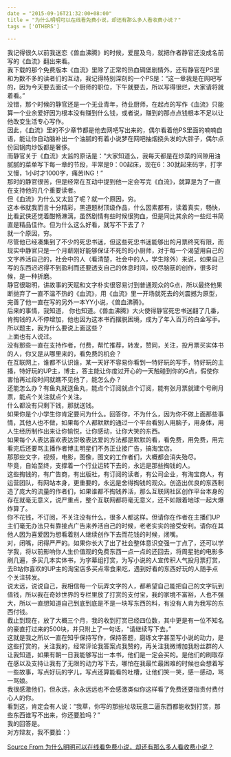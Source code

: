 ```yaml
---
date = "2015-09-16T21:32:00+08:00"
title = "为什么明明可以在线看免费小说，却还有那么多人看收费小说？"
tags = ['OTHERS']

---
```


我记得很久以前我迷恋《兽血沸腾》的时候，爱屋及乌，就把作者静官还没成名前写的《血流》翻出来看。  
我下载的那个免费版本《血流》里除了正常的热血碉堡剧情外，还有静官在PS里和为数不多的读者们的互动，我记得特别深刻的一个PS是：“这一章我是在网吧写的，因为今天要去面试一个厨师的职位，下午就要去，所以写得很烂，大家请将就着看。”  
没错，那个时候的静官还是一个无业青年，待业厨师，在起点的写作《血流》只能算一个业余爱好因为根本没有赚到什么钱，或者说，赚到的那点点钱根本不足以让他改变生活专心写作。  
因此，《血流》里的不少章节都是他去网吧写出来的，偶尔看着他PS里面的喃喃自语，能让你自动脑补出一个油腻的有着小说梦在网吧抽烟挠头发的大胖子，偶尔点份回锅肉炒饭都是奢侈。  
而静官关于《血流》太监的原话是：“大家知道么，我每天都是在炒菜的间隙用油腻腻的菜单写下每一章的节段，平常是9：00起床，现在6：30就起来码字，打字又慢，1小时才1000字，痛苦ING！”  
那时的静官很苦，但是经常在互动中提到他一定会写完《血流》，就算是为了一直在支持他的几个重要读者。  
但《血流》为什么又太监了呢？就一个原因，穷。  
这本书就我而言十分精彩，黑道题材顶级作品，什么因素都有，读着真实，畅快，比看武侠还觉着酣畅淋漓，虽然剧情有些时候很狗血，但是同比其余的一些烂书简直是精品佳作。但为什么这么好看，就写不下去了？  
就一个原因，穷。  
尽管他已经凑集到了不少的死忠书迷，但这些死忠书迷能够出的月票终究有限，而现实中静官只是一个月薪刚好能够保证不死的的小厨师，对于每一个渴望用自己的文字养活自己的，社会中的人（看清楚，社会中的人，学生除外）来说，如果自己写的东西迟迟得不到盈利而还要透支自己的休息时间，绞尽脑筋的创作，很多时候，是一种折磨。  
静官很聪明，讲故事的天赋和文字朴实很容易讨到普通观众的G点，所以最终他果断抛弃了一直不温不热的《血流》，用《血流》里一开场就死去的刘震撼为原型，完善了他一直在写的另外一本YY小说，《兽血沸腾》。  
后来的事情，我知道， 你也知道。《兽血沸腾》大火使得静官死忠书迷翻了几番，肯掏钱的人不停增加，他也因为这本书而摆脱困境，成为了年入百万的白金写手。  
所以题主，我为什么要说上面这些？  
上面也有人说过。  
没有那些一直在支持作者，付费，帮忙推荐，转发，赞同，关注，投月票买实体书的人，你又是从哪里来的，看免费的机会？  
在互联网上，谁都不认识谁，某一天好不容易你看到一特好玩的写手，特好玩的主播，特好玩的UP主，博主，答主能让你度过开心的一天触碰到你的G点，假使你害怕再过段时间就瞧不见他了，能怎么办？  
还能怎么办？有鱼丸就送鱼丸，能点个订阅就点个订阅，能有张月票就建个号刷月票，能点个关注就点个关注。  
什么都没有只剩下钱，那就送钱。  
如果你是个小学生你肯定要问为什么。回答你，不为什么，因为你不做上面那些事情，其他人也不做，如果每个人都默默的通过一个平台看别人用脑子，用身体，用人生经历制作出来让你愉悦，让你感动，让你大笑的东西。  
如果每个人表达喜欢表达崇敬表达爱的方法都是默默的看，看免费，用免费，用完看完后还要骂主播作者博主明星们不务正业接广告，搞淘宝店。  
那那些文字，视频，电影，图像，图文的工作者们，大概都会消失殆尽。  
毕竟，自始至终，支撑着一个行业运转下去的，永远是那些掏钱的人。  
这些掏钱的，有广告商，有出版社，有订阅的读者，有公司企业，有淘宝商人，有运营团队，有网站本身，更重要的，永远是舍得掏钱的观众。创造出优良的东西制造了庞大的流量的作者们，如果谁都不掏钱养活，那么互联网社区创作平台本身的存在就毫无意义，说严重点，整个互联网都将毫无意义，还不如跟着地球一起大爆炸算了。  
你不花钱，不订阅，不关注没有什么，很多人都这样。但请你在作者在主播们UP主们毫无办法只有靠接点广告来养活自己的时候，老老实实的接受安利。请你在其他人因为喜爱因为想看着别人继续创作下去而花钱的时候，闭嘴。  
对，闭嘴，闭得严严的。如果你长大了出了社会整体意识变强一丁点了，还可以学学我，将以前影响你人生价值观的免费东西一点一点的还回去，将周星驰的电影多刷几遍，多买几本实体书，为字幕组打赏，为写小说的人宣传积人气投月票打赏，去B站你喜欢的UP主的淘宝店多买点零食来吃，遇到好看的东西好玩的人随手点个关注转发。  
说太远，说说自己，我相信每一个玩弄文字的人，都希望自己能把自己的文字玩到值钱，所以我在奇妙世界的专栏里放了打赏的支付宝，我的家境不富裕，人也不强大，所以一直想知道自己到底到底是不是一块写东西的料，有没有人肯为我写的东西付钱。  
截止到现在，放了大概三个月，我的收到打赏已经四位数，其中更是有一位不知名的豪直打过来的500块，并只附上了一句话，“请继续写下去。”  
这就是我之所以一直在知乎保持写作，保持答题，磨练文字甚至写小说的动力，是这些打赏的，关注我的，经常评论我答案点我赞的，再关注我微博加我粉丝群的人让我知道，如果有朝一日我能够写出一本书，他们是一定会买的。是他们的刷取存在感以及支持让我有了无限的动力写下去，哪怕在我最忙最困难的时候也会想着写一些故事，写点好玩的字儿，写点还算能看的吐槽，让他们笑一笑，感一感动，骂一骂娘。  
我很感激他们，但永远，永永远远也不会感激类似你这样看了免费还要指责付费付心人的你。  
看到这，肯定会有人说：“我草，你写的那些垃圾玩意二逼东西都能收到打赏，那些东西谁写不出来，你还要脸吗？”  
我的回答是。  
对方辩友，我不要脸：）

[Source From 为什么明明可以在线看免费小说，却还有那么多人看收费小说？](http://mp.weixin.qq.com/s?__biz=MzAwOTEzMTkzNw==&mid=218923599&idx=1&sn=8bcca21e6fed8a656e8f6e416f9cd6f0&scene=0#rd)